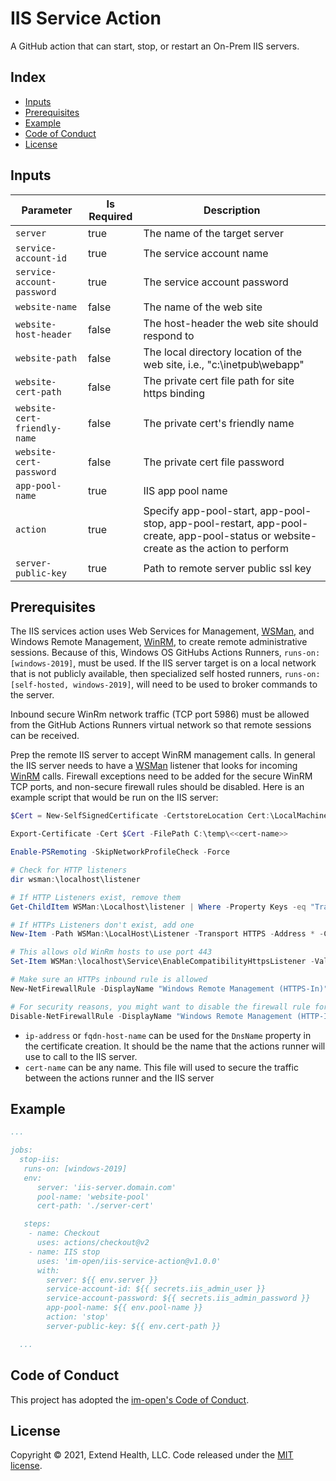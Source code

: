 # IIS Service Action

A GitHub action that can start, stop, or restart an On-Prem IIS servers.

## Index <!-- omit in toc -->

- [Inputs](#inputs)
- [Prerequisites](#prerequisites)
- [Example](#example)
- [Code of Conduct](#code-of-conduct)
- [License](#license)

## Inputs

| Parameter                    | Is Required | Description                                                                                                                          |
| ---------------------------- | ----------- | ------------------------------------------------------------------------------------------------------------------------------------ |
| `server`                     | true        | The name of the target server                                                                                                        |
| `service-account-id`         | true        | The service account name                                                                                                             |
| `service-account-password`   | true        | The service account password                                                                                                         |
| `website-name`               | false       | The name of the web site                                                                                                             |
| `website-host-header`        | false       | The host-header the web site should respond to                                                                                       |
| `website-path`               | false       | The local directory location of the web site, i.e., "c:\inetpub\webapp"                                                              |
| `website-cert-path`          | false       | The private cert file path for site https binding                                                                                    |
| `website-cert-friendly-name` | false       | The private cert's friendly name                                                                                                     |
| `website-cert-password`      | false       | The private cert file password                                                                                                       |
| `app-pool-name`              | true        | IIS app pool name                                                                                                                    |
| `action`                     | true        | Specify app-pool-start, app-pool-stop, app-pool-restart, app-pool-create, app-pool-status or website-create as the action to perform |
| `server-public-key`          | true        | Path to remote server public ssl key                                                                                                 |

## Prerequisites

The IIS services action uses Web Services for Management, [WSMan], and Windows Remote Management, [WinRM], to create remote administrative sessions. Because of this, Windows OS GitHubs Actions Runners, `runs-on: [windows-2019]`, must be used. If the IIS server target is on a local network that is not publicly available, then specialized self hosted runners, `runs-on: [self-hosted, windows-2019]`,  will need to be used to broker commands to the server.

Inbound secure WinRm network traffic (TCP port 5986) must be allowed from the GitHub Actions Runners virtual network so that remote sessions can be received.

Prep the remote IIS server to accept WinRM management calls.  In general the IIS server needs to have a [WSMan] listener that looks for incoming [WinRM] calls. Firewall exceptions need to be added for the secure WinRM TCP ports, and non-secure firewall rules should be disabled. Here is an example script that would be run on the IIS server:

  ```powershell
  $Cert = New-SelfSignedCertificate -CertstoreLocation Cert:\LocalMachine\My -DnsName <<ip-address|fqdn-host-name>>

  Export-Certificate -Cert $Cert -FilePath C:\temp\<<cert-name>>

  Enable-PSRemoting -SkipNetworkProfileCheck -Force

  # Check for HTTP listeners
  dir wsman:\localhost\listener

  # If HTTP Listeners exist, remove them
  Get-ChildItem WSMan:\Localhost\listener | Where -Property Keys -eq "Transport=HTTP" | Remove-Item -Recurse

  # If HTTPs Listeners don't exist, add one
  New-Item -Path WSMan:\LocalHost\Listener -Transport HTTPS -Address * -CertificateThumbPrint $Cert.Thumbprint –Force

  # This allows old WinRm hosts to use port 443
  Set-Item WSMan:\localhost\Service\EnableCompatibilityHttpsListener -Value true

  # Make sure an HTTPs inbound rule is allowed
  New-NetFirewallRule -DisplayName "Windows Remote Management (HTTPS-In)" -Name "Windows Remote Management (HTTPS-In)" -Profile Any -LocalPort 5986 -Protocol TCP

  # For security reasons, you might want to disable the firewall rule for HTTP that *Enable-PSRemoting* added:
  Disable-NetFirewallRule -DisplayName "Windows Remote Management (HTTP-In)"
  ```

  - `ip-address` or `fqdn-host-name` can be used for the `DnsName` property in the certificate creation. It should be the name that the actions runner will use to call to the IIS server.
  - `cert-name` can be any name.  This file will used to secure the traffic between the actions runner and the IIS server

## Example

```yml
...

jobs:
  stop-iis:
   runs-on: [windows-2019]
   env:
      server: 'iis-server.domain.com'
      pool-name: 'website-pool'
      cert-path: './server-cert'

   steps:
    - name: Checkout
      uses: actions/checkout@v2
    - name: IIS stop
      uses: 'im-open/iis-service-action@v1.0.0'
      with:
        server: ${{ env.server }}
        service-account-id: ${{ secrets.iis_admin_user }}
        service-account-password: ${{ secrets.iis_admin_password }}
        app-pool-name: ${{ env.pool-name }}
        action: 'stop'
        server-public-key: ${{ env.cert-path }}

  ...
```

## Code of Conduct

This project has adopted the [im-open's Code of Conduct](https://github.com/im-open/.github/blob/master/CODE_OF_CONDUCT.md).

## License

Copyright &copy; 2021, Extend Health, LLC. Code released under the [MIT license](LICENSE).

<!-- Links -->
[PowerShell Remoting over HTTPS with a self-signed SSL certificate]: https://4sysops.com/archives/powershell-remoting-over-https-with-a-self-signed-ssl-certificate
[WSMan]: https://docs.microsoft.com/en-us/windows/win32/winrm/ws-management-protocol
[WinRM]: https://docs.microsoft.com/en-us/windows/win32/winrm/about-windows-remote-management